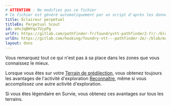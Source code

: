 ```yaml
---
# ATTENTION : Ne modifiez pas ce fichier
# Ce fichier est généré automatiquement par un script d'après les données du module Foundry VTT officiel et de sa traduction
title: Éclaireur perpétuel
titleEn: Perpetual Scout
id: eHvJqBHYqx7UjpPg
urlFr: https://gitlab.com/pathfinder-fr/foundryvtt-pathfinder2-fr/-/blob/master/data/feats/eHvJqBHYqx7UjpPg.htm
urlEn: https://gitlab.com/hooking/foundry-vtt---pathfinder-2e/-/blob/master/packs/data/feats.db/perpetual-scout.json
layout: dons
---
```

Vous remarquez tout ce qui n'est pas à sa place dans les zones que vous connaissez le mieux.

Lorsque vous êtes sur votre [Terrain de prédilection](environnement-de-prédilection.html), vous obtenez toujours les avantages de l'activité d'exploration [Reconnaître](../actions/reconnaître.html), même si vous accomplissez une autre activité d'exploration.

Si vous êtes légendaire en Survie, vous obtenez ces avantages sur tous les terrains.
